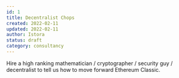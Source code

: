 ```yaml
---
id: 1
title: Decentralist Chops
created: 2022-02-11
updated: 2022-02-11
author: Istora
status: draft
category: consultancy
---
```


Hire a high ranking mathematician / cryptographer / security guy / decentralist to tell us how to move forward Ethereum Classic.
